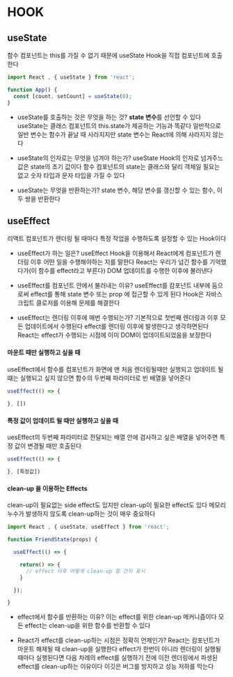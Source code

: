 # HOOK

## useState

함수 컴포넌트는 this를 가질 수 없기 때문에 useState Hook을 직접 컴포넌트에 호출한다
```js
import React , { useState } from 'react';

function App() {
  const [count, setCount] = useState(0);
}
```
- useState를 호출하는 것은 무엇을 하는 것?
**state 변수**를 선언할 수 있다
useState는 클래스 컴포넌트의 this.state가 제공하는 기능과 똑같다
일반적으로 일반 변수는 함수가 끝날 때 사라지지만 state 변수는 React에 의해 사라지지 않는다

- useState의 인자로는 무엇을 넘겨야 하는가?
useState Hook의 인자로 넘겨주느 값은 state의 초기 값이다
함수 컴포넌트의 state는 클래스와 달리 객체일 필요는 없고 숫자 타입과 문자 타입을 가질 수 있다

- useState는 무엇을 반환하는가?
state 변수, 해당 변수를 갱신할 수 있는 함수, 이 두 쌍을 반환한다


## useEffect

리액트 컴포넌트가 렌더링 될 때마다 특정 작업을 수행하도록 설정할 수 있는 Hook이다

- useEffect가 하는 일은?
useEffect Hook을 이용해서 React에게 컴포넌트가 렌더링 이후 어떤 일을 수행해야하는 지를 말한다
React는 우리가 넘긴 함수를 기억했다가(이 함수를 effect라고 부른다) DOM 업데이트를 수행한 이후에 불러낸다

- useEffect를 컴포넌트 안에서 불러내는 이유?
useEffect를 캄포넌트 내부에 둠으로써 effect를 통해 state 변수 또는 prop 에 접근할 수 있게 된다
Hook은 자바스크립트 클로저를 이용해 문제를 해결한다

- useEffect는 렌더링 이후에 매번 수행되는가?
기본적으로 첫번째 렌더링과 이후 모든 업데이트에서 수행된다
effect를 렌더링 이후에 발생한다고 생각하면된다
React는 effect가 수행되는 시점에 이미 DOM이 업데이트되었음을 보장한다

#### 마운트 때만 실행하고 싶을 때
useEffect에서 함수를 컴포넌트가 화면에 맨 처음 렌더링될때만 실행되고 업데이트 될 떄는 실행되고 싶지 않으면 함수의 두번째 파라미터로 빈 배열을 넣어준다
```js
useEffect(() => {
  
}, [])
```

#### 특정 값이 업데이트 될 때만 실행하고 싶을 때
uesEffect의 두번째 파라미터로 전달되는 배열 안에 검사하고 싶은 배열을 넣어주면 특정 값이 변경될 때만 호출된다
```js
useEffect(() => {

}, [특정값])
```

#### clean-up 을 이용하는 Effects
clean-up이 필요없는 side effect도 있지만 clean-up이 필요한 effect도 있다
메모리 누수가 발생하지 않도록 clean-up하는 것이 매우 중요하다
```js
import React , { useState, useEffect } from 'react';

function FriendState(props) {

  useEffect(() => {

    return() => {
      // effect 이후 어떻게 clean-up 할 건지 표시
    }

  });

}

```
- effect에서 함수를 반환하는 이유?
이는 effect를 위한 clean-up 메커니즘이다
모든 effect는 clean-up을 위한 함수를 반환할 수 있다

- React가 effect를 clean-up하는 시점은 정확히 언제인가?
React는 캄포넌트가 마운트 해제될 때 clean-up을 실행한다
effect가 한번이 아니라 렌더링이 실행될 때마다 실행된다면 다음 차례의 effect를 실행하기 전에 이전 렌더링에서 파생된 effect를 clean-up하는 이유이다
이깃은 버그를 방지하고 성능 저하를 막는다
